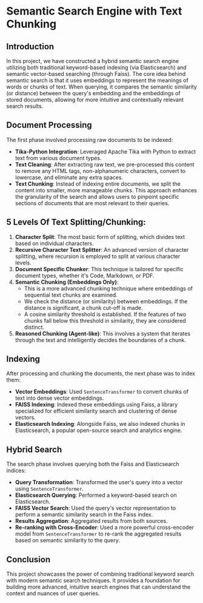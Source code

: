 # Semantic Search Engine with Text Chunking

## Introduction
In this project, we have constructed a hybrid semantic search engine utilizing both traditional keyword-based indexing (via Elasticsearch) and semantic vector-based searching (through Faiss). The core idea behind semantic search is that it uses embeddings to represent the meanings of words or chunks of text. When querying, it compares the semantic similarity (or distance) between the query's embedding and the embeddings of stored documents, allowing for more intuitive and contextually relevant search results.

## Document Processing
The first phase involved processing raw documents to be indexed:
- **Tika-Python Integration**: Leveraged Apache Tika with Python to extract text from various document types.
- **Text Cleaning**: After extracting raw text, we pre-processed this content to remove any HTML tags, non-alphanumeric characters, convert to lowercase, and eliminate any extra spaces.
- **Text Chunking**: Instead of indexing entire documents, we split the content into smaller, more manageable chunks. This approach enhances the granularity of the search and allows users to pinpoint specific sections of documents that are most relevant to their queries.

## 5 Levels Of Text Splitting/Chunking:
1. **Character Split**: The most basic form of splitting, which divides text based on individual characters.
2. **Recursive Character Text Splitter**: An advanced version of character splitting, where recursion is employed to split at various character levels.
3. **Document Specific Chunker**: This technique is tailored for specific document types, whether it's Code, Markdown, or PDF.
4. **Semantic Chunking (Embeddings Only)**: 
    - This is a more advanced chunking technique where embeddings of sequential text chunks are examined.
    - We check the distance (or similarity) between embeddings. If the distance is significant, a chunk cut-off is made.
    - A cosine similarity threshold is established. If the features of two chunks fall below this threshold in similarity, they are considered distinct.
5. **Reasoned Chunking (Agent-like)**: This involves a system that iterates through the text and intelligently decides the boundaries of a chunk.

## Indexing
After processing and chunking the documents, the next phase was to index them:
- **Vector Embeddings**: Used `SentenceTransformer` to convert chunks of text into dense vector embeddings.
- **FAISS Indexing**: Indexed these embeddings using Faiss, a library specialized for efficient similarity search and clustering of dense vectors.
- **Elasticsearch Indexing**: Alongside Faiss, we also indexed chunks in Elasticsearch, a popular open-source search and analytics engine.

## Hybrid Search
The search phase involves querying both the Faiss and Elasticsearch indices:
- **Query Transformation**: Transformed the user's query into a vector using `SentenceTransformer`.
- **Elasticsearch Querying**: Performed a keyword-based search on Elasticsearch.
- **FAISS Vector Search**: Used the query's vector representation to perform a semantic similarity search in the Faiss index.
- **Results Aggregation**: Aggregated results from both sources.
- **Re-ranking with Cross-Encoder**: Used a more powerful cross-encoder model from `SentenceTransformer` to re-rank the aggregated results based on semantic similarity to the query.

## Conclusion
This project showcases the power of combining traditional keyword search with modern semantic search techniques. It provides a foundation for building more advanced, intuitive search engines that can understand the context and nuances of user queries.
